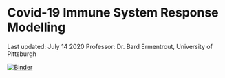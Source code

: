 # Covid-19 Immune System Response Modelling
Last updated: July 14 2020
Professor: Dr. Bard Ermentrout, University of Pittsburgh

[![Binder](https://mybinder.org/badge_logo.svg)](https://mybinder.org/v2/gh/twchen88/research_ermentrout/master)
